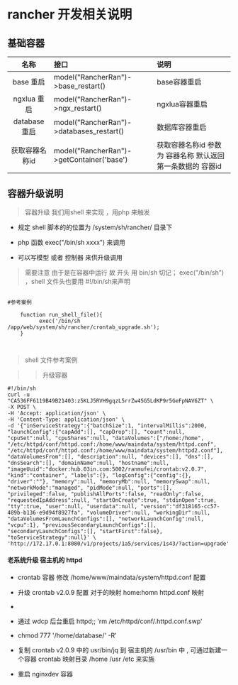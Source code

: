 # rancher 开发相关说明

##  基础容器

|名称| 接口 | 说明 |
|:--:|:--|:--|
|base 重启 | model("RancherRan")->base_restart()| base容器重启 |
|ngxlua 重启 | model("RancherRan")->ngx_restart()| ngxlua容器重启 |
|database重启 | model("RancherRan")->databases_restart()| 数据库容器重启 |
| 获取容器名称id| model("RancherRan")->getContainer('base')| 获取容器名称id  参数 为 容器名称 默认返回第一条数据的 容器id|




## 容器升级说明

> 容器升级 我们用shell  来实现  ，用php 来触发

- 规定 shell 脚本的的位置为  /system/sh/rancher/ 目录下

- php 函数  exec("/bin/sh xxxx") 来调用

- 可以写模型 或者 控制器 来供升级调用

> 需要注意 由于是在容器中运行 故 开头 用 bin/sh 切记； exec("/bin/sh")  ，shell 文件头也要用 #!/bin/sh来声明

```

#参考案例

	function run_shell_file(){
          exec('/bin/sh /app/web/system/sh/rancher/crontab_upgrade.sh');
    }



```



> shell 文件参考案例 

>> 升级容器

```
#!/bin/sh
curl -u "CA536FF6119B49B21403:z5KLJ5RVH9gqzL5rrZw45G5LdKP9r5GeFpNAV6ZT" \
-X POST \
-H 'Accept: application/json' \
-H 'Content-Type: application/json' \
-d '{"inServiceStrategy":{"batchSize":1, "intervalMillis":2000, "launchConfig":{"capAdd":[], "capDrop":[], "count":null, "cpuSet":null, "cpuShares":null, "dataVolumes":["/home:/home", "/etc/httpd/conf/httpd.conf:/home/www/maindata/system/httpd.conf", "/etc/httpd/conf/httpd.conf:/home/www/maindata/system/httpd2.conf"], "dataVolumesFrom":[], "description":null, "devices":[], "dns":[], "dnsSearch":[], "domainName":null, "hostname":null, "imageUuid":"docker:hub.03in.com:5002/ranmufei/crontab:v2.0.7", "kind":"container", "labels":{}, "logConfig":{"config":{}, "driver":""}, "memory":null, "memoryMb":null, "memorySwap":null, "networkMode":"managed", "pidMode":null, "ports":[], "privileged":false, "publishAllPorts":false, "readOnly":false, "requestedIpAddress":null, "startOnCreate":true, "stdinOpen":true, "tty":true, "user":null, "userdata":null, "version":"df318165-cc57-489b-b136-e9d94f8927fa", "volumeDriver":null, "workingDir":null, "dataVolumesFromLaunchConfigs":[], "networkLaunchConfig":null, "vcpu":1}, "previousSecondaryLaunchConfigs":[], "secondaryLaunchConfigs":[], "startFirst":false}, "toServiceStrategy":null}' \
'http://172.17.0.1:8080/v1/projects/1a5/services/1s43/?action=upgrade'

```



#### 老系统升级 宿主机的 httpd

- crontab 容器 修改 /home/www/maindata/system/httpd.conf 配置

- 升级 crontab v2.0.9  配置 对于的映射  home:homn   httpd.conf  映射

- 

- 通过 wdcp 后台重启 httpd;;   'rm /etc/httpd/conf/.httpd.conf.swp'

- chmod 777 '/home/database/' -R'  

- 复制 crontab v2.0.9 中的 usr/bin/jq  到 宿主机的 /usr/bin 中  , 可通过新建一个容器 crontab 映射目录 /home  /usr /etc 来实施

- 重启 nginxdev 容器